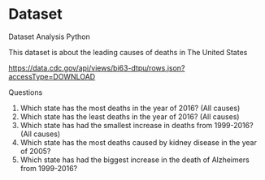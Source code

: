 # Dataset
Dataset Analysis Python

This dataset is about the leading causes of deaths in The United States

https://data.cdc.gov/api/views/bi63-dtpu/rows.json?accessType=DOWNLOAD

Questions

1. Which state has the most deaths in the year of 2016? (All causes)
2. Which state has the least deaths in the year of 2016? (All causes)
3. Which state has had the smallest increase in deaths from 1999-2016? (All causes)
4. Which state has the most deaths caused by kidney disease in the year of 2005?
5. Which state has had the biggest increase in the death of Alzheimers from 1999-2016?


